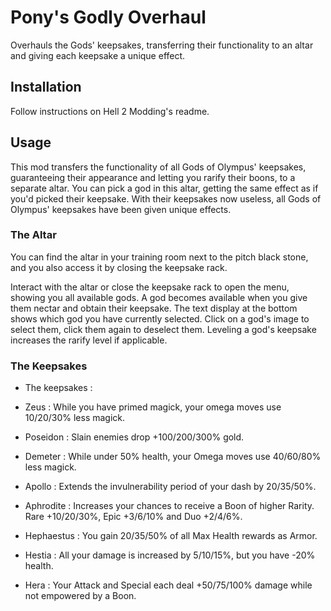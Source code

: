 # Pony's Godly Overhaul

Overhauls the Gods' keepsakes, transferring their functionality to an altar and giving each keepsake a unique effect.

## Installation

Follow instructions on Hell 2 Modding's readme.

## Usage

This mod transfers the functionality of all Gods of Olympus' keepsakes, guaranteeing their appearance and letting you rarify their boons, to a separate altar. You can pick a god in this altar, getting the same effect as if you'd picked their keepsake. With their keepsakes now useless, all Gods of Olympus' keepsakes have been given unique effects.

### The Altar

You can find the altar in your training room next to the pitch black stone, and you also access it by closing the keepsake rack.

Interact with the altar or close the keepsake rack to open the menu, showing you all available gods. A god becomes available when you give them nectar and obtain their keepsake. The text display at the bottom shows which god you have currently selected. Click on a god's image to select them, click them again to deselect them. Leveling a god's keepsake increases the rarify level if applicable.

### The Keepsakes

- The keepsakes :

- Zeus : While you have primed magick, your omega moves use 10/20/30% less magick.
- Poseidon : Slain enemies drop +100/200/300% gold.
- Demeter : While under 50% health, your Omega moves use 40/60/80% less magick.
- Apollo : Extends the invulnerability period of your dash by 20/35/50%.
- Aphrodite : Increases your chances to receive a Boon of higher Rarity. Rare +10/20/30%, Epic +3/6/10% and Duo +2/4/6%.
- Hephaestus : You gain 20/35/50% of all Max Health rewards as Armor.
- Hestia : All your damage is increased by 5/10/15%, but you have -20% health.
- Hera : Your Attack and Special each deal +50/75/100% damage while not empowered by a Boon.